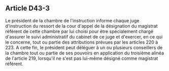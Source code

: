 Article D43-3
----
Le président de la chambre de l'instruction informe chaque juge d'instruction du
ressort de la cour d'appel de la désignation du magistrat référent de cette
chambre par lui choisi pour être spécialement chargé d'assurer le suivi
administratif du cabinet de ce juge et d'exercer, en ce qui le concerne, tout ou
partie des attributions prévues par les articles 220 à 223. A cette fin, le
président peut déléguer à un ou plusieurs conseillers de la chambre tout ou
partie de ses pouvoirs en application du troisième alinéa de l'article 219,
lorsqu'il ne s'est pas lui-même désigné comme magistrat référent.
